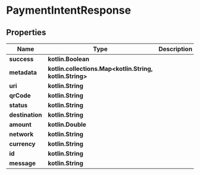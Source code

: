 
# PaymentIntentResponse

## Properties
Name | Type | Description | Notes
------------ | ------------- | ------------- | -------------
**success** | **kotlin.Boolean** |  | 
**metadata** | **kotlin.collections.Map&lt;kotlin.String, kotlin.String&gt;** |  |  [optional]
**uri** | **kotlin.String** |  |  [optional]
**qrCode** | **kotlin.String** |  |  [optional]
**status** | **kotlin.String** |  |  [optional]
**destination** | **kotlin.String** |  |  [optional]
**amount** | **kotlin.Double** |  |  [optional]
**network** | **kotlin.String** |  |  [optional]
**currency** | **kotlin.String** |  |  [optional]
**id** | **kotlin.String** |  |  [optional]
**message** | **kotlin.String** |  |  [optional]



